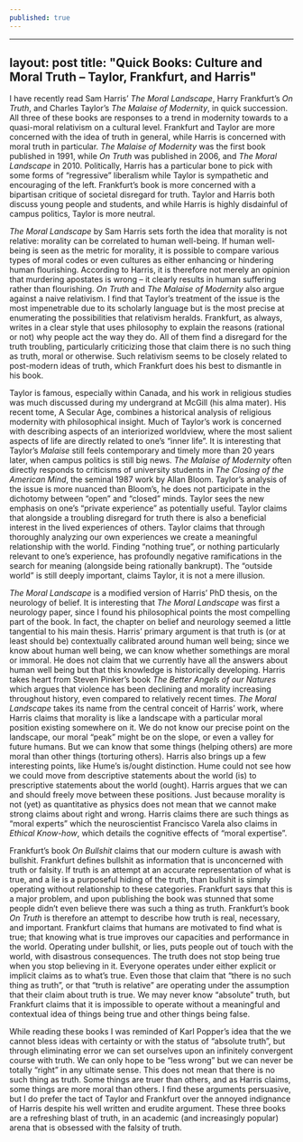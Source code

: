```yaml
---
published: true
---
```

---
layout: post
title: "Quick Books: Culture and Moral Truth – Taylor, Frankfurt, and Harris"
---

I have recently read Sam Harris’ _The Moral Landscape_, Harry Frankfurt’s _On Truth_, and Charles Taylor’s _The Malaise of Modernity_, in quick succession. All three of these books are responses to a trend in modernity towards to a quasi-moral relativism on a cultural level. Frankfurt and Taylor are more concerned with the idea of truth in general, while Harris is concerned with moral truth in particular. _The Malaise of Modernity_ was the first book published in 1991, while _On Truth_ was published in 2006, and _The Moral Landscape_ in 2010. Politically, Harris has a particular bone to pick with some forms of “regressive” liberalism while Taylor is sympathetic and encouraging of the left. Frankfurt’s book is more concerned with a bipartisan critique of societal disregard for truth. Taylor and Harris both discuss young people and students, and while Harris is highly disdainful of campus politics, Taylor is more neutral. 

_The Moral Landscape_ by Sam Harris sets forth the idea that morality is not relative: morality can be correlated to human well-being. If human well-being is seen as the metric for morality, it is possible to compare various types of moral codes or even cultures as either enhancing or hindering human flourishing. According to Harris, it is therefore not merely an opinion that murdering apostates is wrong – it clearly results in human suffering rather than flourishing. _On Truth_ and _The Malaise of Modernity_ also argue against a naive relativism. I find that Taylor’s treatment of the issue is the most impenetrable due to its scholarly language but is the most precise at enumerating the possibilities that relativism heralds. Frankfurt, as always, writes in a clear style that uses philosophy to explain the reasons (rational or not) why people act the way they do. All of them find a disregard for the truth troubling, particularly criticizing those that claim there is no such thing as truth, moral or otherwise. Such relativism seems to be closely related to post-modern ideas of truth, which Frankfurt does his best to dismantle in his book.
    
Taylor is famous, especially within Canada, and his work in religious studies was much discussed during my undergrand at McGill (his alma mater). His recent tome, A Secular Age, combines a historical analysis  of religious modernity with philosophical insight. Much of Taylor’s work is concerned with describing aspects of an interiorized worldview, where the most salient aspects of life are directly related to one’s “inner life”. It is interesting that Taylor’s _Malaise_ still feels contemporary and timely more than 20 years later, when campus politics is still big news. _The Malaise of Modernity_ often directly responds to criticisms of university students in _The Closing of the American Mind_, the seminal 1987 work by Allan Bloom. Taylor’s analysis of the issue is more nuanced than Bloom’s, he does not participate in the dichotomy between “open” and “closed” minds. Taylor sees the new emphasis on one’s “private experience” as potentially useful. Taylor claims that alongside a troubling disregard for truth there is also a beneficial interest in the lived experiences of others. Taylor claims that through thoroughly analyzing our own experiences we create a meaningful relationship with the world. Finding “nothing true”, or nothing particularly relevant to one’s experience, has profoundly negative ramifications in the search for meaning (alongside being rationally bankrupt).  The “outside world” is still deeply important, claims Taylor, it is not a mere illusion.
    
_The Moral Landscape_ is a modified version of Harris’ PhD thesis, on the neurology of belief. It is interesting that _The Moral Landscape_ was first a neurology paper, since I found his philosophical points the most compelling part of the book. In fact, the chapter on belief and neurology seemed a little tangential to his main thesis. Harris’ primary argument is that truth is (or at least should be) contextually calibrated around human well being; since we know about human well being, we can know whether somethings are moral or immoral. He does not claim that we currently have all the answers about human well being but that this knowledge is historically developing. Harris takes heart from Steven Pinker’s book _The Better Angels of our Natures_ which argues that violence has been declining and morality increasing throughout history, even compared to relatively recent times. _The Moral Landscape_ takes its name from the central conceit of Harris’ work, where Harris claims that morality is like a landscape with a particular moral position existing somewhere on it. We do not know our precise point on the landscape, our moral “peak” might be on the slope, or even a valley for future humans. But we can know that some things (helping others) are more moral than other things (torturing others). Harris also brings up a few interesting points, like Hume’s is/ought distinction. Hume could not see how we could move from descriptive statements about the world (is) to prescriptive statements about the world (ought). Harris argues that we can and should freely move between these positions. Just because morality is not (yet) as quantitative as physics does not mean that we cannot make strong claims about right and wrong. Harris claims there are such things as “moral experts” which the neuroscientist Francisco Varela also claims in _Ethical Know-how_, which details the cognitive effects of “moral expertise”.
    
Frankfurt’s book _On Bullshit_ claims that our modern culture is awash with bullshit. Frankfurt defines bullshit as information that is unconcerned with truth or falsity. If truth is an attempt at an accurate representation of what is true, and a lie is a purposeful hiding of the truth,  than bullshit is simply operating without relationship to these categories. Frankfurt says that this is a major problem, and upon publishing the book was stunned that some people didn’t even believe there was such a thing as truth. Frankfurt’s book _On Truth_ is therefore an attempt to describe how truth is real, necessary, and important. Frankfurt claims that humans are motivated to find what is true; that knowing what is true improves our capacities and performance in the world. Operating under bullshit, or lies, puts people out of touch with the world, with disastrous consequences. The truth does not stop being true when you stop believing in it. Everyone operates under either explicit or implicit claims as to what’s true. Even those that claim that “there is no such thing as truth”, or that “truth is relative” are operating under the assumption that their claim about truth is true. We may never know “absolute” truth, but Frankfurt claims that it is impossible to operate without a meaningful and contextual idea of things being true and other things being false. 
    
While reading these books I was reminded of Karl Popper’s idea that the we cannot bless ideas with certainty or with the status of “absolute truth”, but through eliminating error we can set ourselves upon an infinitely convergent course with truth. We can only hope to be “less wrong” but we can never be totally “right” in any ultimate sense. This does not mean that there is no such thing as truth. Some things are truer than others, and as Harris claims, some things are more moral than others. I find these arguments persuasive, but I do prefer the tact of Taylor and Frankfurt over the annoyed indignance of Harris despite his well written and erudite argument. These three books are a refreshing blast of truth, in an academic (and increasingly popular) arena that is obsessed with the falsity of truth.
